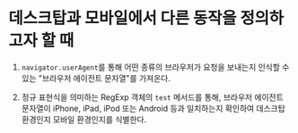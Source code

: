 # 데스크탑과 모바일에서 다른 동작을 정의하고자 할 때

1. `navigator.userAgent`를 통해 어떤 종류의 브라우저가 요청을 보내는지 인식할 수 있는 "브라우저 에이전트 문자열"를 가져온다.

2. 정규 표현식을 의미하는 RegExp 객체의 `test` 메서드를 통해, 브라우저 에이전트 문자열이 iPhone, iPad, iPod 또는 Android 등과 일치하는지 확인하여 데스크탑 환경인지 모바일 환경인지를 식별한다.
